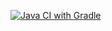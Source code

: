 [![Java CI with Gradle](https://github.com/GorenkoMar/Selenide/actions/workflows/gradle.yml/badge.svg)](https://github.com/GorenkoMar/Selenide/actions/workflows/gradle.yml)
